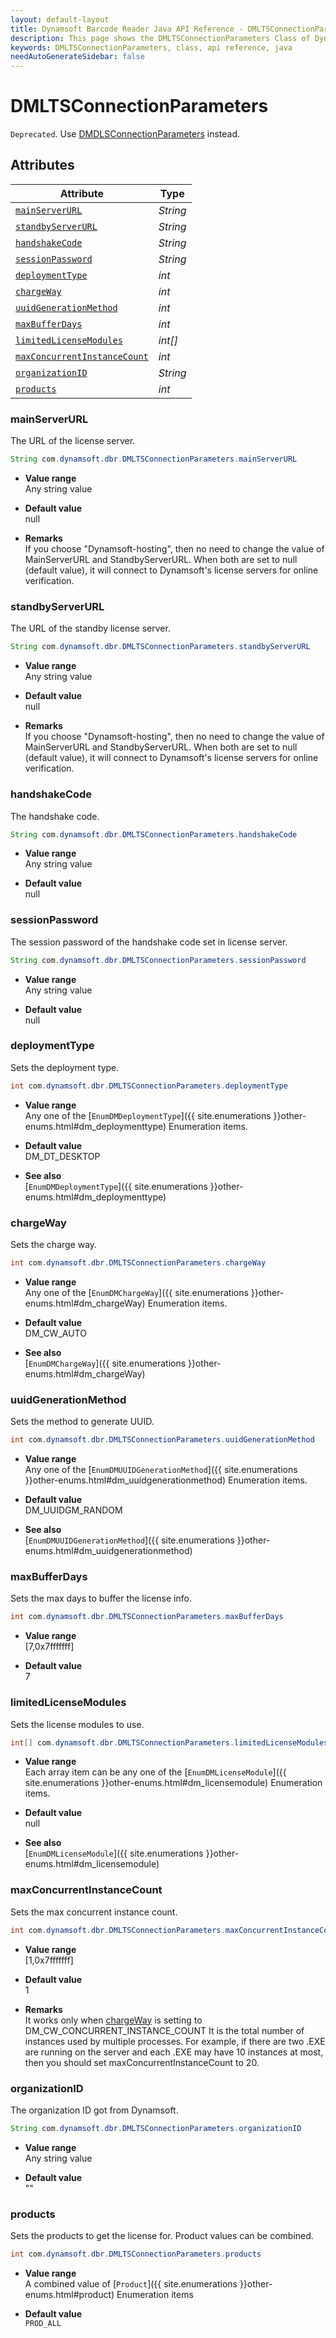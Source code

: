```yaml
---
layout: default-layout
title: Dynamsoft Barcode Reader Java API Reference - DMLTSConnectionParameters Class
description: This page shows the DMLTSConnectionParameters Class of Dynamsoft Barcode Reader for Java SDK API Reference.
keywords: DMLTSConnectionParameters, class, api reference, java
needAutoGenerateSidebar: false
---
```



# DMLTSConnectionParameters

`Deprecated`. Use [DMDLSConnectionParameters](DMDLSConnectionParameters.md) instead.  



## Attributes
    
| Attribute | Type |
|---------- | ---- |
| [`mainServerURL`](#mainserverurl) | *String* |
| [`standbyServerURL`](#standbyserverurl) | *String* |
| [`handshakeCode`](#handshakecode) | *String* |
| [`sessionPassword`](#sessionpassword) | *String* |
| [`deploymentType`](#deploymenttype) | *int* |
| [`chargeWay`](#chargeway) | *int* |
| [`uuidGenerationMethod`](#uuidgenerationmethod) | *int* |
| [`maxBufferDays`](#maxbufferdays) | *int* |
| [`limitedLicenseModules`](#limitedlicensemodules) | *int[]* |
| [`maxConcurrentInstanceCount`](#maxconcurrentinstancecount) | *int* |
| [`organizationID`](#organizationid) | *String* |
| [`products`](#products) | *int* |


### mainServerURL

The URL of the license server.

```java
String com.dynamsoft.dbr.DMLTSConnectionParameters.mainServerURL
```

- **Value range**   
    Any string value   
      
- **Default value**   
    null

- **Remarks**   
    If you choose "Dynamsoft-hosting", then no need to change the value of MainServerURL and StandbyServerURL. When both are set to null (default value), it will connect to Dynamsoft's license servers for online verification.   


### standbyServerURL

The URL of the standby license server.

```java
String com.dynamsoft.dbr.DMLTSConnectionParameters.standbyServerURL
```

- **Value range**   
    Any string value   
      
- **Default value**   
    null

- **Remarks**   
    If you choose "Dynamsoft-hosting", then no need to change the value of MainServerURL and StandbyServerURL. When both are set to null (default value), it will connect to Dynamsoft's license servers for online verification.   


### handshakeCode

The handshake code.

```java
String com.dynamsoft.dbr.DMLTSConnectionParameters.handshakeCode
```

- **Value range**   
    Any string value   
      
- **Default value**   
    null

### sessionPassword

The session password of the handshake code set in license server.

```java
String com.dynamsoft.dbr.DMLTSConnectionParameters.sessionPassword
```

- **Value range**   
    Any string value   
      
- **Default value**   
    null


### deploymentType

Sets the deployment type.

```java
int com.dynamsoft.dbr.DMLTSConnectionParameters.deploymentType
```

- **Value range**   
    Any one of the [`EnumDMDeploymentType`]({{ site.enumerations }}other-enums.html#dm_deploymenttype) Enumeration items.   
      
- **Default value**   
    DM_DT_DESKTOP   
    
- **See also**  
    [`EnumDMDeploymentType`]({{ site.enumerations }}other-enums.html#dm_deploymenttype)    

### chargeWay

Sets the charge way.

```java
int com.dynamsoft.dbr.DMLTSConnectionParameters.chargeWay
```

- **Value range**   
    Any one of the [`EnumDMChargeWay`]({{ site.enumerations }}other-enums.html#dm_chargeWay) Enumeration items.   
      
- **Default value**   
    DM_CW_AUTO   
    
- **See also**  
    [`EnumDMChargeWay`]({{ site.enumerations }}other-enums.html#dm_chargeWay)    


### uuidGenerationMethod

Sets the method to generate UUID.

```java
int com.dynamsoft.dbr.DMLTSConnectionParameters.uuidGenerationMethod
```

- **Value range**   
    Any one of the [`EnumDMUUIDGenerationMethod`]({{ site.enumerations }}other-enums.html#dm_uuidgenerationmethod) Enumeration items.   
      
- **Default value**   
    DM_UUIDGM_RANDOM   
    
- **See also**  
    [`EnumDMUUIDGenerationMethod`]({{ site.enumerations }}other-enums.html#dm_uuidgenerationmethod)    

### maxBufferDays

Sets the max days to buffer the license info.

```java
int com.dynamsoft.dbr.DMLTSConnectionParameters.maxBufferDays
```

- **Value range**   
    [7,0x7fffffff]  
      
- **Default value**   
    7   
    

### limitedLicenseModules

Sets the license modules to use.

```java
int[] com.dynamsoft.dbr.DMLTSConnectionParameters.limitedLicenseModules
```

- **Value range**   
    Each array item can be any one of the [`EnumDMLicenseModule`]({{ site.enumerations }}other-enums.html#dm_licensemodule) Enumeration items.   
      
- **Default value**   
    null   
    
- **See also**  
    [`EnumDMLicenseModule`]({{ site.enumerations }}other-enums.html#dm_licensemodule)    


### maxConcurrentInstanceCount
Sets the max concurrent instance count.
```java
int com.dynamsoft.dbr.DMLTSConnectionParameters.maxConcurrentInstanceCount
```
- **Value range**   
    [1,0x7fffffff]   
      
- **Default value**   
    1
- **Remarks**   
    It works only when [chargeWay](#chargeway) is setting to DM_CW_CONCURRENT_INSTANCE_COUNT
    It is the total number of instances used by multiple processes. For example, if there are two .EXE are running on the server and each .EXE may have 10 instances at most, then you should set maxConcurrentInstanceCount to 20.


### organizationID
The organization ID got from Dynamsoft.
```java
String com.dynamsoft.dbr.DMLTSConnectionParameters.organizationID
```
- **Value range**   
    Any string value   
      
- **Default value**   
    ""

### products
Sets the products to get the license for. Product values can be combined.
```java
int com.dynamsoft.dbr.DMLTSConnectionParameters.products
```
- **Value range**   
    A combined value of [`Product`]({{ site.enumerations }}other-enums.html#product) Enumeration items
      
- **Default value**   
    `PROD_ALL`
    

